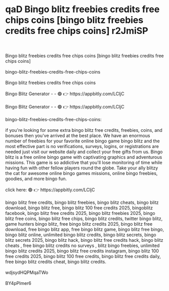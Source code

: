 # qaD Bingo blitz freebies credits free chips coins [bingo blitz freebies credits free chips coins] r2JmiSP
<br>
<br>Bingo blitz freebies credits free chips coins [bingo blitz freebies credits free chips coins]
<br>
<br>bingo-blitz-freebies-credits-free-chips-coins
<br>
<br>Bingo blitz freebies credits free chips coins
<br>
<br>Bingo Blitz Generator - - 🟢 👉  https://appbitly.com/LCljC
 
<br>
<br>Bingo Blitz Generator - - 🟢 👉  https://appbitly.com/LCljC
 
<br>
<br>bingo-blitz-freebies-credits-free-chips-coins:
<br>
<br>if you're looking for some extra bingo blitz free credits, freebies, coins, and bonuses then you've arrived at the best place. We have an enormous number of freebies for your favorite online bingo game bingo blitz and the most effective part is no verifications, surveys, logins, or registrations are needed just visit our website daily and collect your free gifts from us. Bingo blitz is a free online bingo game with captivating graphics and adventurous missions. This game is so addictive that you'll lose monitoring of time while having fun with other fellow players round the globe. Take your ally blitzy the cat for awesome online bingo games missions, online bingo freebies, goodies, and more bingo fun.
<br>
<br>click here: 🟢 👉  https://appbitly.com/LCljC

<br>
<br>bingo blitz free credits, bingo blitz freebies, bingo blitz cheats, bingo blitz download, bingo blitz free, bingo blitz 100 free credits 2025, bingoblitz facebook, bingo blitz free credits 2025, bingo blitz freebies 2025, bingo blitz free coins, bingo blitz free chips, bingo blitz credits, twitter bingo blitz, game hunters bingo blitz, free bingo blitz credits 2025, bingo blitz free download, free bingo blitz app, free bingo blitz game, bingo blitz free bingo, bingo blitz online, unlimited bingo blitz credits, bingo blitz secrets, bingo blitz secrets 2025, bingo blitz hack, bingo blitz free credits hack, bingo blitz cheats , free bingo blitz credits no surveys , blitz bingo freebies, unlimited bingo blitz credits 2025, bingo blitz free credits instagram, bingo blitz 100 free credits 2025, bingo blitz 100 free credits, bingo blitz free credits daily, free bingo blitz credits cheat, bingo blitz credits.
<br>
<br>wdjsydHQPMqaTWo
<br>
<br>BY4pPlmer6


